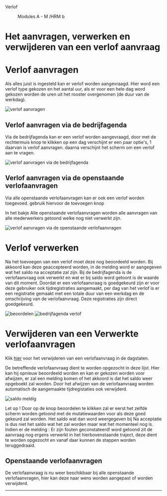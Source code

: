 <properties>
	<page>
		<title>Verlof</title>
		<description>Verlof</description>
	</page>
	<menu>
		<position>Modules A - M /HRM</position>
		<title>Verlof - Verwerken verlofaanvraag</title>
		<sort>b</sort>
	</menu>
</properties>

# Het aanvragen, verwerken en verwijderen van een verlof aanvraag #

# Verlof aanvragen #

Als alles juist is ingesteld kan er verlof worden aangevraagd. Hier word een verlof type gekozen en het aantal uur, als er voor een hele dag word gekozen worden de uren uit het rooster overgenomen (de duur van de werkdag). 

![verlof aanvragen](images/aanvraag.png)

## Verlof aanvragen via de bedrijfagenda ##

Via de bedrijfagenda kan er een verlof worden aangevraagd, door met de rechtermuis knop te klikken op een dag verschijnt er een paar optie's, 1 daarvan is verlof aanvragen. daarna verschijnt het scherm om een verlof aan te vragen.

![verlof aanvragen via de bedrijfagenda](images/bedrijfagenda-toevoegen.png)

## Verlof aanvragen via de openstaande verlofaanvragen ##

Via alle openstaande verlofaanvragen kan er ook een verlof worden toegevoed. gebruik hiervoor de toevoegen knop

<div class="warning">
In het bakje Alle openstaande verlofaanvragen worden alle aanvragen van alle mederwerkers getoond welke nog niet verwerkt zijn.
</div>

![verlof aanvragen via de openstaande verlofaanvragen](images/verlof-toevoegen-openstaand.png)

# Verlof verwerken #

Na het toevoegen van een verlof moet deze nog beoordeeld worden. Bij akkoord kan deze geaccepteerd worden, in de melding word er aangegeven wat het saldo na acceptatie zal zijn. Bij de bedrijfagenda is de verlofaanvraag ook verwerkt en wat er bij saldo word getoont is de waarde van dit moment. Doordat er een verlofaanvraag is goedgekeurd zijn er voor deze gebruiker ook tijdregistraties aangemaakt, per dag van het verlof is er een registratie gemaakt met een totale duur van een werkdag en de omschrijving van de verlofaanvraag. Deze registraties zijn direct goedgekeurd.

![beoordelen](images/beoordelen.png) ![bedrijfagenda verlof](images/bedrijfagendaverlof.png)

# Verwijderen van een Verwerkte verlofaanvragen #

Klik [hier](http://hybridsaas.support/pages/support-site/modulesAM/hrm/verlof/dagstaten) voor het verwijderen van een verlofaanvraag in de dagstaten.

De betreffende verlofaanvraag dient te worden opgezocht in deze lijst. Hier kan hij opnieuw beoordeeld worden en kan er gekozen worden voor afwijzen, er zal een melding komen of het akkoord is dat het saldo weer opgeboekt zal worden. Door het afwijzen van de verlofaanvraag worden automatisch de aangemaakte tijdregistaties ook verwijderd.

![saldo meldig](images/saldomelding.png)

<div class="warning">
Let op ! Door op de knop beoordelen te klikken zal er eerst het zelfde scherm worden getoond met de mutatiewaarden voor als deze goed gekeurd zal worden. Het saldo wat dan word weergegeven bij Na acceptatie is dus niet het saldo wat het zal worden maar wat het momenteel nog is.
</div>

<div class="tip">
Indien er de melding : Er zijn fouten geconstateerd! word getoond zit de aanvraag nog ergens verwerkt in het hierbovenstaande traject, deze dient te worden opgezocht en vanaf daar kunnen de stappen worden teruggedraaid.
</div>

## Openstaande verlofaanvragen ##

De verlofaanvraag is nu weer beschikbaar bij alle openstaande verlofaanvragen, hier kan deze naar wens worden aangepast of worden verwijderd.

-------